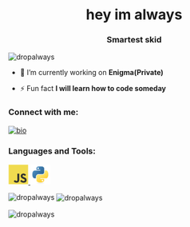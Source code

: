 <h1 align="center">hey im always</h1>
<h3 align="center">Smartest skid</h3>

<p align="left"> <img src="https://komarev.com/ghpvc/?username=dropalways&label=Profile%20views&color=0e75b6&style=flat" alt="dropalways" /> </p>

- 🔭 I’m currently working on **Enigma(Private)**

- ⚡ Fun fact **I will learn how to code someday**

<h3 align="left">Connect with me:</h3>
<p align="left">
<a href="https://e-z.bio/az" target="blank"><img align="center" src="https://r2.e-z.host/eztransparent.png" alt="bio" height="30" width="40" /></a>
</p>

<h3 align="left">Languages and Tools:</h3>
<p align="left"> <a href="https://developer.mozilla.org/en-US/docs/Web/JavaScript" target="_blank" rel="noreferrer"> <img src="https://raw.githubusercontent.com/devicons/devicon/master/icons/javascript/javascript-original.svg" alt="javascript" width="40" height="40"/> </a> <a href="https://www.python.org" target="_blank" rel="noreferrer"> <img src="https://raw.githubusercontent.com/devicons/devicon/master/icons/python/python-original.svg" alt="python" width="40" height="40"/> </a> </p>

<p><img align="left" src="https://github-readme-stats.vercel.app/api/top-langs?username=dropalways&show_icons=true&locale=en&layout=compact" alt="dropalways" /></p>

<p>&nbsp;<img align="center" src="https://github-readme-stats.vercel.app/api?username=dropalways&show_icons=true&locale=en" alt="dropalways" /></p>

<p><img align="center" src="https://github-readme-streak-stats.herokuapp.com/?user=dropalways&" alt="dropalways" /></p>

